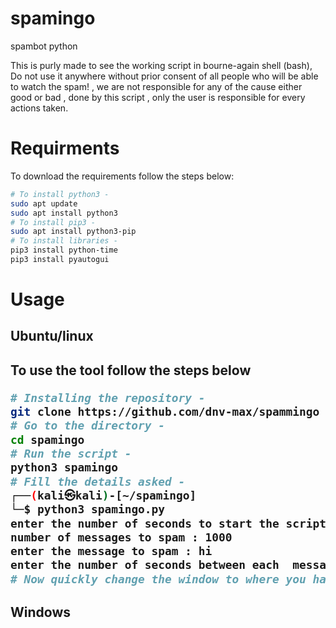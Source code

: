 # spamingo
spambot python
<p>
  This is purly made to see the working script in bourne-again shell (bash), Do not use it anywhere without prior consent of all people who will be able to watch the spam! , we are not responsible for any of the cause either good or bad , done by this script , only the user is responsible for every actions taken.
  </p>
 
<h1>Requirments</h1>
<p>
  To download the requirements follow the steps below:
  </p>
  
```bash
# To install python3 -
sudo apt update
sudo apt install python3
# To install pip3 -
sudo apt install python3-pip
# To install libraries -
pip3 install python-time
pip3 install pyautogui
```
<h1>Usage</h1>
<h2>Ubuntu/linux<h2>
<p>
  To use the tool follow the steps below
  </p>

```bash
# Installing the repository -
git clone https://github.com/dnv-max/spammingo
# Go to the directory -
cd spamingo
# Run the script -
python3 spamingo
# Fill the details asked -
┌──(kali㉿kali)-[~/spamingo]
└─$ python3 spamingo.py
enter the number of seconds to start the script(time you needto change the window) : 5
number of messages to spam : 1000
enter the message to spam : hi
enter the number of seconds between each  message (keep it 0 for fastest spam)  : 0
# Now quickly change the window to where you have to spam -

```
<h2>Windows</h2>

